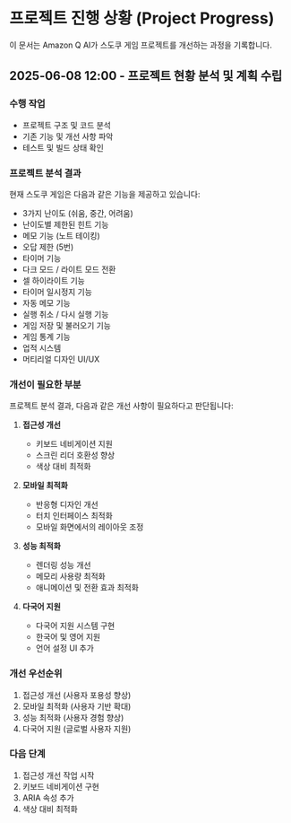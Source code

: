 # 프로젝트 진행 상황 (Project Progress)

이 문서는 Amazon Q AI가 스도쿠 게임 프로젝트를 개선하는 과정을 기록합니다.

## 2025-06-08 12:00 - 프로젝트 현황 분석 및 계획 수립

### 수행 작업
- 프로젝트 구조 및 코드 분석
- 기존 기능 및 개선 사항 파악
- 테스트 및 빌드 상태 확인

### 프로젝트 분석 결과
현재 스도쿠 게임은 다음과 같은 기능을 제공하고 있습니다:
- 3가지 난이도 (쉬움, 중간, 어려움)
- 난이도별 제한된 힌트 기능
- 메모 기능 (노트 테이킹)
- 오답 제한 (5번)
- 타이머 기능
- 다크 모드 / 라이트 모드 전환
- 셀 하이라이트 기능
- 타이머 일시정지 기능
- 자동 메모 기능
- 실행 취소 / 다시 실행 기능
- 게임 저장 및 불러오기 기능
- 게임 통계 기능
- 업적 시스템
- 머티리얼 디자인 UI/UX

### 개선이 필요한 부분
프로젝트 분석 결과, 다음과 같은 개선 사항이 필요하다고 판단됩니다:

1. **접근성 개선**
   - 키보드 네비게이션 지원
   - 스크린 리더 호환성 향상
   - 색상 대비 최적화

2. **모바일 최적화**
   - 반응형 디자인 개선
   - 터치 인터페이스 최적화
   - 모바일 화면에서의 레이아웃 조정

3. **성능 최적화**
   - 렌더링 성능 개선
   - 메모리 사용량 최적화
   - 애니메이션 및 전환 효과 최적화

4. **다국어 지원**
   - 다국어 지원 시스템 구현
   - 한국어 및 영어 지원
   - 언어 설정 UI 추가

### 개선 우선순위
1. 접근성 개선 (사용자 포용성 향상)
2. 모바일 최적화 (사용자 기반 확대)
3. 성능 최적화 (사용자 경험 향상)
4. 다국어 지원 (글로벌 사용자 지원)

### 다음 단계
1. 접근성 개선 작업 시작
2. 키보드 네비게이션 구현
3. ARIA 속성 추가
4. 색상 대비 최적화
